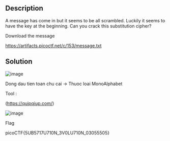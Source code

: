 ## Description

A message has come in but it seems to be all scrambled. Luckily it seems to have the key at the beginning. Can you crack this substitution cipher?

Download the message 

https://artifacts.picoctf.net/c/153/message.txt

## Solution

![image](https://github.com/user-attachments/assets/98f6941e-7fc2-4b0b-9b15-504b78fcb40a)

Dong dau tien toan chu cai -> Thuoc loai MonoAlphabet

Tool : 

(https://quipqiup.com/)

![image](https://github.com/user-attachments/assets/75b6c43c-cda3-4bf0-95d0-0adb8d20f8bd)

Flag

picoCTF{5UB5717U710N_3V0LU710N_03055505}
